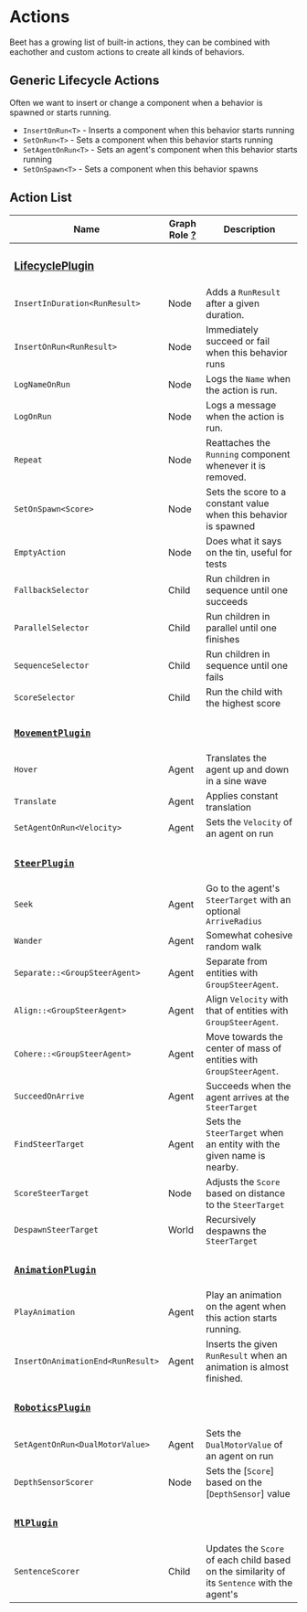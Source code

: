 # Actions

Beet has a growing list of built-in actions, they can be combined with eachother and custom actions to create all kinds of behaviors.

## Generic Lifecycle Actions

Often we want to insert or change a component when a behavior is spawned or starts running.

- `InsertOnRun<T>` - Inserts a component when this behavior starts running
- `SetOnRun<T>` - Sets a component when this behavior starts running
- `SetAgentOnRun<T>` - Sets an agent's component when this behavior starts running
- `SetOnSpawn<T>` - Sets a component when this behavior spawns

## Action List

| Name                                          | Graph Role [?](./concepts.md#graph-roles) | Description                                                                                  |
| --------------------------------------------- | ----------------------------------------- | -------------------------------------------------------------------------------------------- |
| <h3>[LifecyclePlugin][LifecyclePlugin]</h3>   |                                           |                                                                                              |
| `InsertInDuration<RunResult>`                 | Node                                      | Adds a `RunResult` after a given duration.                                                   |
| `InsertOnRun<RunResult>`                      | Node                                      | Immediately succeed or fail when this behavior runs                                          |
| `LogNameOnRun`                                | Node                                      | Logs the `Name` when the action is run.                                                      |
| `LogOnRun`                                    | Node                                      | Logs a message when the action is run.                                                       |
| `Repeat`                                      | Node                                      | Reattaches the `Running` component whenever it is removed.                                   |
| `SetOnSpawn<Score>`                           | Node                                      | Sets the score to a constant value when this behavior is spawned                             |
| `EmptyAction`                                 | Node                                      | Does what it says on the tin, useful for tests                                               |
| `FallbackSelector`                            | Child                                     | Run children in sequence until one succeeds                                                  |
| `ParallelSelector`                            | Child                                     | Run children in parallel until one finishes                                                  |
| `SequenceSelector`                            | Child                                     | Run children in sequence until one fails                                                     |
| `ScoreSelector`                               | Child                                     | Run the child with the highest score                                                         |
| <h3>[`MovementPlugin`][MovementPlugin]</h3>   |                                           |                                                                                              |
| `Hover`                                       | Agent                                     | Translates the agent up and down in a sine wave                                              |
| `Translate`                                   | Agent                                     | Applies constant translation                                                                 |
| `SetAgentOnRun<Velocity>`                     | Agent                                     | Sets the `Velocity` of an agent on run                                                       |
| <h3>[`SteerPlugin`][SteerPlugin]</h3>         |                                           |                                                                                              |
| `Seek`                                        | Agent                                     | Go to the agent's `SteerTarget` with an optional `ArriveRadius`                              |
| `Wander`                                      | Agent                                     | Somewhat cohesive random walk                                                                |
| `Separate::<GroupSteerAgent>`                 | Agent                                     | Separate from entities with `GroupSteerAgent`.                                               |
| `Align::<GroupSteerAgent>`                    | Agent                                     | Align `Velocity` with that of entities with `GroupSteerAgent`.                               |
| `Cohere::<GroupSteerAgent>`                   | Agent                                     | Move towards the center of mass of entities with `GroupSteerAgent`.                          |
| `SucceedOnArrive`                             | Agent                                     | Succeeds when the agent arrives at the `SteerTarget`                                         |
| `FindSteerTarget`                             | Agent                                     | Sets the `SteerTarget` when an entity with the given name is nearby.                         |
| `ScoreSteerTarget`                            | Node                                      | Adjusts the `Score` based on distance to the `SteerTarget`                                   |
| `DespawnSteerTarget`                          | World                                     | Recursively despawns the `SteerTarget`                                                       |
| <h3>[`AnimationPlugin`][AnimationPlugin]</h3> |                                           |                                                                                              |
| `PlayAnimation`                               | Agent                                     | Play an animation on the agent when this action starts running.                              |
| `InsertOnAnimationEnd<RunResult>`             | Agent                                     | Inserts the given `RunResult` when an animation is almost finished.                          |
| <h3>[`RoboticsPlugin`][RoboticsPlugin]</h3>   |                                           |                                                                                              |
| `SetAgentOnRun<DualMotorValue>`               | Agent                                     | Sets the `DualMotorValue` of an agent on run                                                 |
| `DepthSensorScorer`                           | Node                                      | Sets the [`Score`] based on the [`DepthSensor`] value                                        |
| <h3>[`MlPlugin`][MlPlugin]</h3>               |                                           |                                                                                              |
| `SentenceScorer`                              | Child                                     | Updates the `Score` of each child based on the similarity of its `Sentence` with the agent's |

[LifecyclePlugin]:https://github.com/mrchantey/beet/blob/main/crates/beet_ecs/src/lifecycle/lifecycle_plugin.rs
[MovementPlugin]:https://github.com/mrchantey/beet/blob/main/crates/beet_core/src/movement/movement_plugin.rs
[SteerPlugin]:https://github.com/mrchantey/beet/blob/main/crates/beet_core/src/steer/steer_plugin.rs
[AnimationPlugin]:https://github.com/mrchantey/beet/blob/main/crates/beet_core/src/animation/animation_plugin.rs
[MlPlugin]:https://github.com/mrchantey/beet/blob/main/crates/beet_ml/src/ml_module/ml_plugin.rs
[RoboticsPlugin]:https://github.com/mrchantey/beet/blob/main/crates/beet_core/src/robotics/robotics_plugin.rs